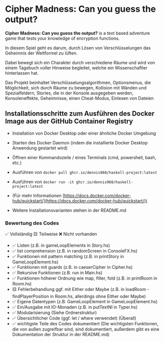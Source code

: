 # Cipher Madness: Can you guess the output?

**Cipher Madness: Can you guess the output?** is a text based adventure game that tests your knowledge of encryption functions.

In diesem Spiel geht es darum, durch Lösen von Verschlüsselungen das Geheimnis der Weltformel zu lüften.

Dabei bewegt sich ein Charakter durch verschiedene Räume und wird von einem Tagebuch voller Hinweise begleitet, welche ein Wissenschaftler hinterlassen hat.

Das Projekt beinhaltet Verschlüsselungsalgorithmen, Optionsmenus, die Möglichkeit, sich durch Räume zu bewegen, Kollision mit Wänden und Spezialfeldern, Stories, die in der Konsole ausgegeben werden, Konsoleneffekte, Geheimnisse, einen Cheat-Modus, Einlesen von Dateien

## Installationsschritte zum Ausführen des Docker Image aus der GitHub Container Registry

- Installation von Docker Desktop oder einer ähnliche Docker Umgebung
- Starten des Docker Daemon (indem die installierte Docker Desktop Anwendung gestartet wird)
- Öffnen einer Kommandozeile / eines Terminals (cmd, powershell, bash, etc.)
- Ausführen von `docker pull ghcr.io/dennis960/haskell-project:latest`
- Ausführen von `docker run -it ghcr.io/dennis960/haskell-project:latest`
- (Für mehr Informationen [https://docs.docker.com/docker-hub/quickstart/](https://docs.docker.com/docker-hub/quickstart/))

- Weitere Installationsvarianten stehen in der README.md

### Bewertung des Codes

✅ Vollständig 🟨 Teilweise ❌ Nicht vorhanden

- ✅ Listen (z.B. in gameLoopElements in Story.hs)
- ✅ list comprehension (z.B. in randomScreen in ConsoleFX.hs)
- ✅ Funktionen mit pattern matching (z.B. in printStory in GameLoopElement.hs)
- ✅ Funktionen mit guards (z.B. in caeserCipher in Cipher.hs)
- ✅ Rekursive Funktionen (z.B. run in Main.hs)
- ✅ Funktionen höherer Ordnung wie map, filter, fold (z.B. in printRoom in Room.hs)
- 🟨 Fehlerbehandlung ggf. mit Either oder Maybe (z.B. in loadRoom - findPlayerPosition in Room.hs, allerdings ohne Either oder Maybe)
- ✅ Eigene Datentypen (z.B. GameLoopElement in GameLoopElement.hs)
- ✅ Ein/Ausgabe mit IO-Monaden (z.B. in putTextNl in Typer.hs)
- ✅ Modularisierung (Siehe Ordnerstruktur)
- ✅ Übersichtlicher Code (ggf. let / where verwendet) (Überall)
- ✅ wichtigste Teile des Codes dokumentiert (Die wichtigsten Funktionen, die von außen zugreifbar sind, sind dokumentiert, außerdem gibt es eine Dokumentation der Struktur in der README.md)